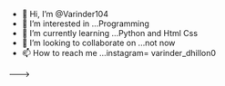- 👋 Hi, I’m @Varinder104
- 👀 I’m interested in ...Programming
- 🌱 I’m currently learning ...Python and Html Css
- 💞️ I’m looking to collaborate on ...not now
- 📫 How to reach me ...instagram= varinder_dhillon0

--->

